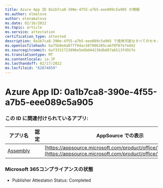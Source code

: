 ```yaml
---
title: Azure App ID 0a1b7ca8-390e-4f55-a7b5-eee089c5a905 の情報
ms.author: elmalova
author: elenamalova
ms.date: 02/16/2022
ms.topic: article
ms.service: attestation
certification_type: attested
description: 0a1b7ca8-390e-4f55-a7b5-eee089c5a905 で使用可能なすべてのセキュリティおよびコンプライアンス情報。
ms.openlocfilehash: ba75b8e4a87ff94ac587986385cab70f07e7ed42
ms.sourcegitcommit: 6af3331723896e5e6bd44236dbd87ab513fd91fe
ms.translationtype: MT
ms.contentlocale: ja-JP
ms.lasthandoff: 02/17/2022
ms.locfileid: "62874659"
---
```

# <a name="azure-app-id-0a1b7ca8-390e-4f55-a7b5-eee089c5a905"></a>Azure App ID: 0a1b7ca8-390e-4f55-a7b5-eee089c5a905


### <a name="apps-associated-with-this-id"></a>この ID に関連付けられているアプリ:
| **アプリ名** | **認定** | **AppSource での表示** |
|--------------|---------------|-----------------------|
| [Assembly](https://docs.microsoft.com/microsoft-365-app-certification/forward/WA200002271) |  | [https://appsource.microsoft.com/product/office/WA200002271](https://appsource.microsoft.com/product/office/WA200002271) |

### <a name="microsoft-365-app-compliance-status"></a>Microsoft 365コンプライアンスの状態
- Publisher Attestaton Status: Completed
